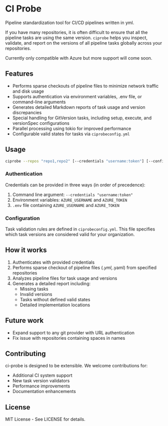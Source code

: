# CI Probe

Pipeline standardization tool for CI/CD pipelines written in yml.

If you have many repositories, it is often difficult to ensure that all the pipeline tasks are using the same version. `ciprobe` helps you inspect, validate, and report on the versions of all pipeline tasks globally across your repositories.

Currently only compatible with Azure but more support will come soon.

## Features

- Performs sparse checkouts of pipeline files to minimize network traffic and disk usage
- Supports authentication via environment variables, .env file, or command-line arguments
- Generates detailed Markdown reports of task usage and version discrepancies
- Special handling for GitVersion tasks, including setup, execute, and versionSpec configurations
- Parallel processing using tokio for improved performance
- Configurable valid states for tasks via `ciprobeconfig.yml`

## Usage

```bash
ciprobe --repos "repo1,repo2" [--credentials "username:token"] [--config path/to/config.yml] [--verbose]
```

### Authentication

Credentials can be provided in three ways (in order of precedence):

1. Command line argument: `--credentials "username:token"`
2. Environment variables: `AZURE_USERNAME` and `AZURE_TOKEN`
3. `.env` file containing `AZURE_USERNAME` and `AZURE_TOKEN`

### Configuration

Task validation rules are defined in `ciprobeconfig.yml`. This file specifies which task versions are considered valid for your organization.

## How it works

1. Authenticates with provided credentials
2. Performs sparse checkout of pipeline files (_.yml,_.yaml) from specified repositories
3. Analyzes pipeline files for task usage and versions
4. Generates a detailed report including:
   - Missing tasks
   - Invalid versions
   - Tasks without defined valid states
   - Detailed implementation locations

## Future work

- Expand support to any git provider with URL authentication
- Fix issue with repositories containing spaces in names

## Contributing

ci-probe is designed to be extensible. We welcome contributions for:

- Additional CI system support
- New task version validators
- Performance improvements
- Documentation enhancements

## License

MIT License - See LICENSE for details.
